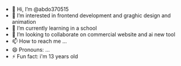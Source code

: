 - 👋 Hi, I’m @abdo370515
- 👀 I’m interested in frontend development and graghic design and animation 
- 🌱 I’m currently learning in a school 
- 💞️ I’m looking to collaborate on commercial website and ai new tool
- 📫 How to reach me ...
- 😄 Pronouns: ...
- ⚡ Fun fact: i'm 13 years old

<!---
abdo370515/abdo370515 is a ✨ special ✨ repository because its `README.md` (this file) appears on your GitHub profile.
You can click the Preview link to take a look at your changes.
--->
